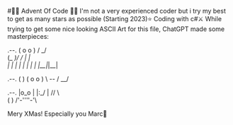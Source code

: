 #🎄✨ Advent Of Code 🌟🎅 
I'm not a very experienced coder but i try my best to get as many stars as possible (Starting 2023)⭐️
Coding with c#⚔️
While trying to get some nice looking ASCII Art for this file, ChatGPT made some masterpieces:

   .--.
  ( o o )
 /  \_/  \
 \(_   _)/
  / | | \
 |  | |  |
 |  | |  |
 |__|_|__|

   .--.
  (    )
 ( o  o )
  \ -- /
   \__/

   .--.
  |o_o |
  |:_/ |
 //   \ \
(       )
/'-''''-'\ 

Mery XMas! Especially you Marc🎄
